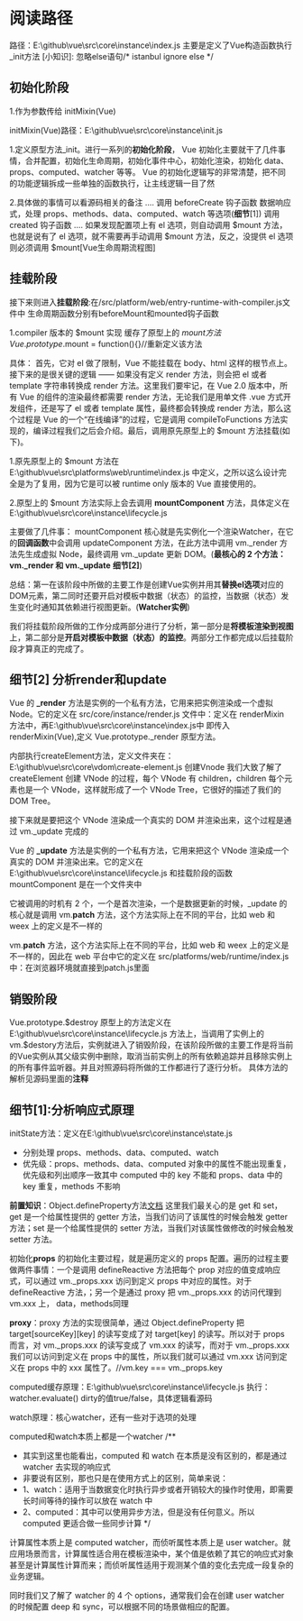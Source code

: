 # 阅读路径

路径：E:\github\vue\src\core\instance\index.js
主要是定义了Vue构造函数执行_init方法
[小知识]: 忽略else语句/* istanbul ignore else */

## 初始化阶段
1.作为参数传给 initMixin(Vue)

initMixin(Vue)路径：E:\github\vue\src\core\instance\init.js

1.定义原型方法_init。进行一系列的**初始化阶段**，
Vue 初始化主要就干了几件事情，合并配置，初始化生命周期，初始化事件中心，初始化渲染，初始化 data、props、computed、watcher 等等。
Vue 的初始化逻辑写的非常清楚，把不同的功能逻辑拆成一些单独的函数执行，让主线逻辑一目了然

2.具体做的事情可以看源码相关的备注
....
调用 beforeCreate 钩子函数
数据响应式，处理 props、methods、data、computed、watch 等选项(**细节**[1])
调用 created 钩子函数
....
如果发现配置项上有 el 选项，则自动调用 $mount 方法，也就是说有了 el 选项，就不需要再手动调用 $mount 方法，反之，没提供 el 选项则必须调用 $mount[Vue生命周期流程图]

## 挂载阶段
接下来则进入**挂载阶段**:在/src/platform/web/entry-runtime-with-compiler.js文件中
生命周期函数分别有beforeMount和mounted钩子函数

1.compiler 版本的 $mount 实现
缓存了原型上的 $mount 方法
Vue.prototype.$mount = function(){}//重新定义该方法

具体：
首先，它对 el 做了限制，Vue 不能挂载在 body、html 这样的根节点上。接下来的是很关键的逻辑 —— 如果没有定义 render 方法，则会把 el 或者 template 字符串转换成 render 方法。这里我们要牢记，在 Vue 2.0 版本中，所有 Vue 的组件的渲染最终都需要 render 方法，无论我们是用单文件 .vue 方式开发组件，还是写了 el 或者 template 属性，最终都会转换成 render 方法，那么这个过程是 Vue 的一个“在线编译”的过程，它是调用 compileToFunctions 方法实现的，编译过程我们之后会介绍。最后，调用原先原型上的 $mount 方法挂载(如下)。

1.原先原型上的 $mount 方法在 E:\github\vue\src\platforms\web\runtime\index.js 中定义，之所以这么设计完全是为了复用，因为它是可以被 runtime only 版本的 Vue 直接使用的。

2.原型上的 $mount 方法实际上会去调用 **mountComponent** 方法，具体定义在 E:\github\vue\src\core\instance\lifecycle.js 

主要做了几件事：
mountComponent 核心就是先实例化一个渲染Watcher，在它的**回调函数**中会调用 updateComponent 方法，在此方法中调用 vm._render 方法先生成虚拟 Node，最终调用 vm._update 更新 DOM。(**最核心的 2 个方法：vm._render 和 vm._update** **细节[2]**)

总结：第一在该阶段中所做的主要工作是创建Vue实例并用其**替换el选项**对应的DOM元素，第二同时还要开启对模板中数据（状态）的监控，当数据（状态）发生变化时通知其依赖进行视图更新。(**Watcher实例**)

我们将挂载阶段所做的工作分成两部分进行了分析，第一部分是**将模板渲染到视图**上，第二部分是**开启对模板中数据（状态）的监控**。两部分工作都完成以后挂载阶段才算真正的完成了。

## 细节[2] 分析render和update

Vue 的 **_render** 方法是实例的一个私有方法，它用来把实例渲染成一个虚拟 Node。它的定义在 src/core/instance/render.js 文件中：定义在 renderMixin 方法中，再E:\github\vue\src\core\instance\index.js中 即传入renderMixin(Vue),定义 Vue.prototype._render 原型方法。

内部执行createElement方法，定义文件夹在：E:\github\vue\src\core\vdom\create-element.js 创建Vnode
我们大致了解了 createElement 创建 VNode 的过程，每个 VNode 有 children，children 每个元素也是一个 VNode，这样就形成了一个 VNode Tree，它很好的描述了我们的 DOM Tree。

接下来就是要把这个 VNode 渲染成一个真实的 DOM 并渲染出来，这个过程是通过 vm._update 完成的

Vue 的 **_update** 方法是实例的一个私有方法，它用来把这个 VNode 渲染成一个真实的 DOM 并渲染出来。它的定义在 E:\github\vue\src\core\instance\lifecycle.js 和挂载阶段的函数mountComponent 是在一个文件夹中

它被调用的时机有 2 个，一个是首次渲染，一个是数据更新的时候，_update 的核心就是调用 vm.__patch__ 方法，这个方法实际上在不同的平台，比如 web 和 weex 上的定义是不一样的

 vm.__patch__ 方法，这个方法实际上在不同的平台，比如 web 和 weex 上的定义是不一样的，因此在 web 平台中它的定义在 src/platforms/web/runtime/index.js 中：在浏览器环境就直接到patch.js里面

## 销毁阶段

Vue.prototype.$destroy 原型上的方法定义在 E:\github\vue\src\core\instance\lifecycle.js 方法上，当调用了实例上的vm.$destory方法后，实例就进入了销毁阶段，在该阶段所做的主要工作是将当前的Vue实例从其父级实例中删除，取消当前实例上的所有依赖追踪并且移除实例上的所有事件监听器。并且对照源码将所做的工作都进行了逐行分析。
具体方法的解析见源码里面的**注释**


## 细节[1]:分析响应式原理

initState方法：定义在E:\github\vue\src\core\instance\state.js
- 分别处理 props、methods、data、computed、watch
- 优先级：props、methods、data、computed 对象中的属性不能出现重复，优先级和列出顺序一致其中 computed 中的 key 不能和 props、data 中的 key 重复，methods 不影响

**前置知识**：Object.defineProperty方法[文档](https://developer.mozilla.org/zh-CN/docs/Web/JavaScript/Reference/Global_Objects/Object/defineProperty)
这里我们最关心的是 get 和 set，get 是一个给属性提供的 getter 方法，当我们访问了该属性的时候会触发 getter 方法；set 是一个给属性提供的 setter 方法，当我们对该属性做修改的时候会触发 setter 方法。

初始化**props** 的初始化主要过程，就是遍历定义的 props 配置。遍历的过程主要做两件事情：一个是调用 defineReactive 方法把每个 prop 对应的值变成响应式，可以通过 vm._props.xxx 访问到定义 props 中对应的属性。对于 defineReactive 方法，；另一个是通过 proxy 把 vm._props.xxx 的访问代理到 vm.xxx 上，
data，methods同理

**proxy**：proxy 方法的实现很简单，通过 Object.defineProperty 把 target[sourceKey][key] 的读写变成了对 target[key] 的读写。所以对于 props 而言，对 vm._props.xxx 的读写变成了 vm.xxx 的读写，而对于 vm._props.xxx 我们可以访问到定义在 props 中的属性，所以我们就可以通过 vm.xxx 访问到定义在 props 中的 xxx 属性了。//vm.key === vm._props.key

computed缓存原理：E:\github\vue\src\core\instance\lifecycle.js
执行：watcher.evaluate() dirty的值true/false，具体逻辑看源码

watch原理：核心watcher，还有一些对于选项的处理

computed和watch本质上都是一个watcher
/**
   * 其实到这里也能看出，computed 和 watch 在本质是没有区别的，都是通过 watcher 去实现的响应式
   * 非要说有区别，那也只是在使用方式上的区别，简单来说：
   *   1、watch：适用于当数据变化时执行异步或者开销较大的操作时使用，即需要长时间等待的操作可以放在 watch 中
   *   2、computed：其中可以使用异步方法，但是没有任何意义。所以 computed 更适合做一些同步计算
*/

计算属性本质上是 computed watcher，而侦听属性本质上是 user watcher。就应用场景而言，计算属性适合用在模板渲染中，某个值是依赖了其它的响应式对象甚至是计算属性计算而来；而侦听属性适用于观测某个值的变化去完成一段复杂的业务逻辑。

同时我们又了解了 watcher 的 4 个 options，通常我们会在创建 user watcher 的时候配置 deep 和 sync，可以根据不同的场景做相应的配置。
